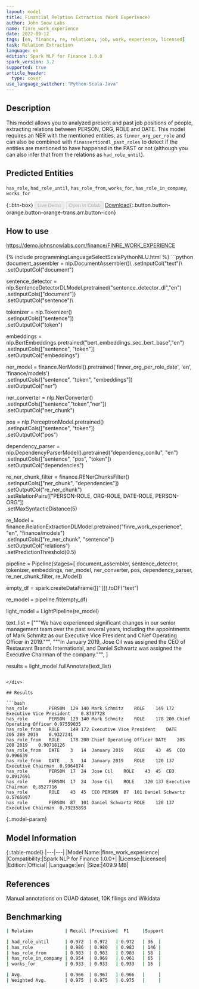 ```yaml
---
layout: model
title: Financial Relation Extraction (Work Experience)
author: John Snow Labs
name: finre_work_experience
date: 2022-09-12
tags: [en, finance, re, relations, job, work, experience, licensed]
task: Relation Extraction
language: en
edition: Spark NLP for Finance 1.0.0
spark_version: 3.2
supported: true
article_header:
  type: cover
use_language_switcher: "Python-Scala-Java"
---
```


## Description

This model allows you to analyzed present and past job positions of people, extracting relations between PERSON, ORG, ROLE and DATE. This model requires an NER with the mentioned entities, as `finner_org_per_role` and can also be combined with `finassertiondl_past_roles` to detect if the entities are mentioned to have happened in the PAST or not (although you can also infer that from the relations as `had_role_until`).

## Predicted Entities

`has_role`, `had_role_until`, `has_role_from`, `works_for`, `has_role_in_company`, `works_for`

{:.btn-box}
<button class="button button-orange" disabled>Live Demo</button>
<button class="button button-orange" disabled>Open in Colab</button>
[Download](https://s3.amazonaws.com/auxdata.johnsnowlabs.com/finance/models/finre_work_experience_en_1.0.0_3.2_1662996362258.zip){:.button.button-orange.button-orange-trans.arr.button-icon}

## How to use

https://demo.johnsnowlabs.com/finance/FINRE_WORK_EXPERIENCE

<div class="tabs-box" markdown="1">
{% include programmingLanguageSelectScalaPythonNLU.html %}
```python
document_assembler = nlp.DocumentAssembler()\
        .setInputCol("text")\
        .setOutputCol("document")
        
sentence_detector = nlp.SentenceDetectorDLModel.pretrained("sentence_detector_dl","en")\
        .setInputCols(["document"])\
        .setOutputCol("sentence")\
        
tokenizer = nlp.Tokenizer()\
        .setInputCols(["sentence"])\
        .setOutputCol("token")

embeddings = nlp.BertEmbeddings.pretrained("bert_embeddings_sec_bert_base","en") \
        .setInputCols(["sentence", "token"]) \
        .setOutputCol("embeddings")

ner_model = finance.NerModel().pretrained('finner_org_per_role_date', 'en', 'finance/models')\
        .setInputCols(["sentence", "token", "embeddings"])\
        .setOutputCol("ner")

ner_converter = nlp.NerConverter()\
        .setInputCols(["sentence","token","ner"])\
        .setOutputCol("ner_chunk")

pos = nlp.PerceptronModel.pretrained()\
    .setInputCols(["sentence", "token"])\
    .setOutputCol("pos")
    
dependency_parser = nlp.DependencyParserModel().pretrained("dependency_conllu", "en")\
    .setInputCols(["sentence", "pos", "token"])\
    .setOutputCol("dependencies")

re_ner_chunk_filter = finance.RENerChunksFilter()\
    .setInputCols(["ner_chunk", "dependencies"])\
    .setOutputCol("re_ner_chunk")\
    .setRelationPairs(["PERSON-ROLE, ORG-ROLE, DATE-ROLE, PERSON-ORG"])\
    .setMaxSyntacticDistance(5)

re_Model = finance.RelationExtractionDLModel.pretrained("finre_work_experience", "en", "finance/models")\
        .setInputCols(["re_ner_chunk", "sentence"])\
        .setOutputCol("relations")\
        .setPredictionThreshold(0.5)

pipeline = Pipeline(stages=[
    document_assembler, 
    sentence_detector,
    tokenizer,
    embeddings,
    ner_model,
    ner_converter,
    pos,
    dependency_parser,
    re_ner_chunk_filter,
    re_Model])

empty_df = spark.createDataFrame([['']]).toDF("text")

re_model = pipeline.fit(empty_df)

light_model = LightPipeline(re_model)

text_list = ["""We have experienced significant changes in our senior management team over the past several years, including the appointments of Mark Schmitz as our Executive Vice President and Chief Operating Officer in 2019.""",
             """In January 2019, Jose Cil was assigned the CEO of Restaurant Brands International, and Daniel Schwartz was assigned the Executive Chairman of the company.""",
             ]

results = light_model.fullAnnotate(text_list)
            

```

</div>

## Results

```bash
has_role	    PERSON	129	140	Mark Schmitz	ROLE	149	172	Executive Vice President	0.8707728
has_role	    PERSON	129	140	Mark Schmitz	ROLE	178	200	Chief Operating Officer	0.97559035
has_role_from	ROLE	149	172	Executive Vice President	DATE	205	208	2019	0.9327241
has_role_from	ROLE	178	200	Chief Operating Officer	DATE	205	208	2019	0.90718126
has_role_from	DATE	3	14	January 2019	ROLE	43	45	CEO	0.996639
has_role_from	DATE	3	14	January 2019	ROLE	120	137	Executive Chairman	0.9964874
has_role	    PERSON	17	24	Jose Cil	ROLE	43	45	CEO	0.8917691
has_role	    PERSON	17	24	Jose Cil	ROLE	120	137	Executive Chairman	0.8527716
has_role	    ROLE	43	45	CEO	PERSON	87	101	Daniel Schwartz	0.5765097
has_role	    PERSON	87	101	Daniel Schwartz	ROLE	120	137	Executive Chairman	0.79235893
```

{:.model-param}
## Model Information

{:.table-model}
|---|---|
|Model Name:|finre_work_experience|
|Compatibility:|Spark NLP for Finance 1.0.0+|
|License:|Licensed|
|Edition:|Official|
|Language:|en|
|Size:|409.9 MB|

## References

Manual annotations on CUAD dataset, 10K filings and Wikidata

## Benchmarking

```bash
| Relation            | Recall |Precision|  F1     |Support

| had_role_until      | 0.972  | 0.972   | 0.972   | 36  |
| has_role            | 0.986  | 0.980   | 0.983   | 146 |
| has_role_from       | 0.983  | 0.983   | 0.983   | 58  |
| has_role_in_company | 0.954  | 0.969   | 0.961   | 65  |
| works_for           | 0.933  | 0.933   | 0.933   | 15  |

| Avg.                | 0.966  | 0.967   | 0.966   |     |
| Weighted Avg.       | 0.975  | 0.975   | 0.975   |     |
```
